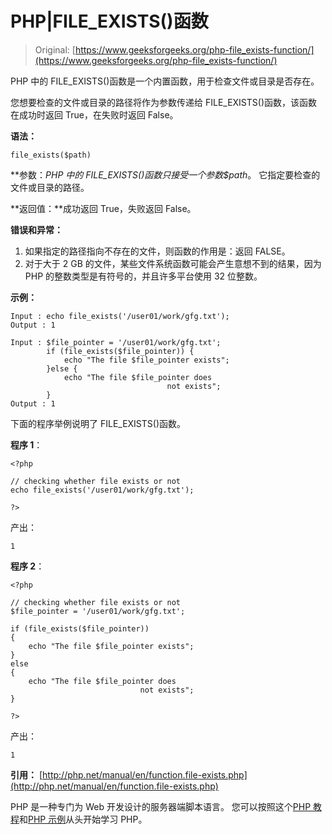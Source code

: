 # PHP|FILE_EXISTS()函数

> Original: [https://www.geeksforgeeks.org/php-file_exists-function/](https://www.geeksforgeeks.org/php-file_exists-function/)

PHP 中的 FILE_EXISTS()函数是一个内置函数，用于检查文件或目录是否存在。

您想要检查的文件或目录的路径将作为参数传递给 FILE_EXISTS()函数，该函数在成功时返回 True，在失败时返回 False。

**语法：**

```
file_exists($path)
```

**参数：**PHP 中的 FILE_EXISTS()函数只接受一个参数*$path*。 它指定要检查的文件或目录的路径。

**返回值：**成功返回 True，失败返回 False。

**错误和异常：**

1.  如果指定的路径指向不存在的文件，则函数的作用是：返回 FALSE。
2.  对于大于 2 GB 的文件，某些文件系统函数可能会产生意想不到的结果，因为 PHP 的整数类型是有符号的，并且许多平台使用 32 位整数。

**示例：**

```
Input : echo file_exists('/user01/work/gfg.txt');
Output : 1

Input : $file_pointer = '/user01/work/gfg.txt';
        if (file_exists($file_pointer)) {
            echo "The file $file_pointer exists";
        }else {
            echo "The file $file_pointer does 
                                   not exists";
        }
Output : 1

```

下面的程序举例说明了 FILE_EXISTS()函数。

**程序 1**：

```
<?php

// checking whether file exists or not
echo file_exists('/user01/work/gfg.txt');

?>
```

产出：

```
1
```

**程序 2**：

```
<?php

// checking whether file exists or not
$file_pointer = '/user01/work/gfg.txt';

if (file_exists($file_pointer)) 
{
    echo "The file $file_pointer exists";
}
else 
{
    echo "The file $file_pointer does
                             not exists";
}

?>
```

产出：

```
1
```

**引用：**
[http://php.net/manual/en/function.file-exists.php](http://php.net/manual/en/function.file-exists.php)

PHP 是一种专门为 Web 开发设计的服务器端脚本语言。 您可以按照这个[PHP 教程](https://www.geeksforgeeks.org/php-tutorials/)和[PHP 示例](https://www.geeksforgeeks.org/php-examples/)从头开始学习 PHP。